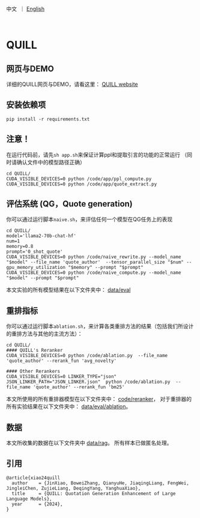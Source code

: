 <p align="left">
     中文</a>&nbsp ｜ <a href="README.md">English</a>&nbsp
</p>
<br>

# QUILL

## 网页与DEMO
详细的QUILL网页与DEMO，请看这里： [QUILL website](https://gracexiaoo.github.io/quill.github.io/)

## 安装依赖项

```
pip install -r requirements.txt
```

## 注意！

在运行代码前，请先`sh app.sh`来保证计算ppl和提取引言的功能的正常运行 （同时请确认文件中的模型路径正确）
```
cd QUILL/
CUDA_VISIBLE_DEVICES=0 python /code/app/ppl_compute.py
CUDA_VISIBLE_DEVICES=0 python /code/app/quote_extract.py
```

## 评估系统 (QG，Quote generation)

你可以通过运行脚本`naive.sh`，来评估任何一个模型在QG任务上的表现

```
cd QUILL/
model='llama2-70b-chat-hf'
num=1
memory=0.8
prompt='0_shot_quote'
CUDA_VISIBLE_DEVICES=0 python /code/naive_rewrite.py --model_name "$model" --file_name 'quote_author'  --tensor_parallel_size "$num" --gpu_memory_utilization "$memory" --prompt "$prompt"
CUDA_VISIBLE_DEVICES=0 python /code/naive_compute.py --model_name "$model" --prompt "$prompt"
```

本文实验的所有模型结果在以下文件夹中： [data/eval](data/eval)

## 重排指标

你可以通过运行脚本`ablation.sh`，来计算各类重排方法的结果（包括我们所设计的重排方法与其他的主流方法）：

```
cd QUILL/
#### QUILL's Reranker
CUDA_VISIBLE_DEVICES=0 python /code/ablation.py  --file_name 'quote_author' --rerank_fun 'avg_novelty'

#### Other Rerankers
CUDA_VISIBLE_DEVICES=0 LINKER_TYPE="json" JSON_LINKER_PATH="JSON_LINKER.json"  python /code/ablation.py  --file_name 'quote_author' --rerank_fun 'bm25'
```

本文所使用的所有重排器模型在以下文件夹中： [code/reranker](code/reranker)，
对于重排器的所有实验结果在以下文件夹中： [data/eval/ablation](data/eval/ablation)。

## 数据

本文所收集的数据在以下文件夹中 [data/rag](data/rag)。 所有样本已做匿名处理。

## 引用
```
@article{xiao24quill
  author    = {JinXiao, BoweiZhang, QianyuHe, JiaqingLiang, FengWei, JingleiChen, ZujieLiang, DeqingYang, YanghuaXiao},
  title     = {QUILL: Quotation Generation Enhancement of Large Language Models},
  year      = {2024},
}
```
